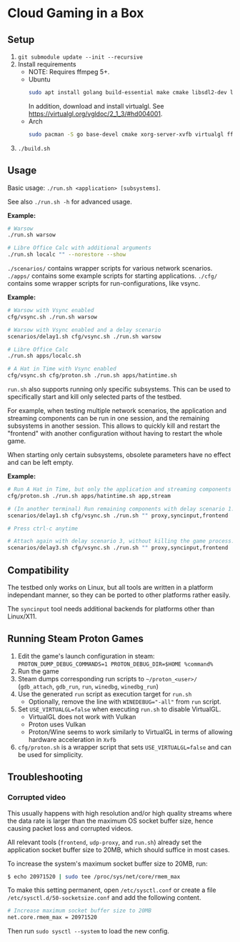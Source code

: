 # Cloud Gaming in a Box

## Setup

<!-- cspell: disable -->
1. `git submodule update --init --recursive`
2. Install requirements
    - NOTE: Requires ffmpeg 5+.
    - Ubuntu
        ```sh
        sudo apt install golang build-essential make cmake libsdl2-dev libsdl2-2.0-0 ffmpeg libavcodec-dev libavutil-dev libavformat-dev libxtst-dev xvfb
        ```
        In addition, download and install virtualgl. See <https://virtualgl.org/vgldoc/2_1_3/#hd004001>.
    - Arch
        ```sh
        sudo pacman -S go base-devel cmake xorg-server-xvfb virtualgl ffmpeg sdl2 xdotool
        ```
3. `./build.sh`
<!-- cspell: enable -->

## Usage

Basic usage: `./run.sh <application> [subsystems]`.

See also `./run.sh -h` for advanced usage.


**Example:**
```sh
# Warsow
./run.sh warsow

# Libre Office Calc with additional arguments
./run.sh localc "" --norestore --show
```

`./scenarios/` contains wrapper scripts for various network scenarios.
`./apps/` contains some example scripts for starting applications.
`./cfg/` contains some wrapper scripts for run-configurations, like vsync.

**Example:**
```sh
# Warsow with Vsync enabled
cfg/vsync.sh ./run.sh warsow

# Warsow with Vsync enabled and a delay scenario
scenarios/delay1.sh cfg/vsync.sh ./run.sh warsow

# Libre Office Calc
./run.sh apps/localc.sh

# A Hat in Time with Vsync enabled
cfg/vsync.sh cfg/proton.sh ./run.sh apps/hatintime.sh
```

`run.sh` also supports running only specific subsystems. This can be used to specifically start and
kill only selected parts of the testbed.

For example, when testing multiple network scenarios, the application and streaming components can
be run in one session, and the remaining subsystems in another session.
This allows to quickly kill and restart the "frontend" with another configuration without having to
restart the whole game.

When starting only certain subsystems, obsolete parameters have no effect and can be left empty.

**Example:**
```sh
# Run A Hat in Time, but only the application and streaming components ("backend")
cfg/proton.sh ./run.sh apps/hatintime.sh app,stream

# (In another terminal) Run remaining components with delay scenario 1.
scenarios/delay1.sh cfg/vsync.sh ./run.sh "" proxy,syncinput,frontend

# Press ctrl-c anytime

# Attach again with delay scenario 3, without killing the game process.
scenarios/delay3.sh cfg/vsync.sh ./run.sh "" proxy,syncinput,frontend
```

## Compatibility

The testbed only works on Linux, but all tools are written in a platform independant manner, so they
can be ported to other platforms rather easily.

The `syncinput` tool needs additional backends for platforms other than Linux/X11.


## Running Steam Proton Games

1. Edit the game's launch configuration in steam: `PROTON_DUMP_DEBUG_COMMANDS=1 PROTON_DEBUG_DIR=$HOME %command%`
2. Run the game
3. Steam dumps corresponding run scripts to `~/proton_<user>/` (`gdb_attach`, `gdb_run`, `run`, `winedbg`, `winedbg_run`)
4. Use the generated `run` script as execution target for `run.sh`
    - Optionally, remove the line with `WINEDEBUG="-all"` from `run` script.
5. Set `USE_VIRTUALGL=false` when executing `run.sh` to disable VirtualGL.
    - VirtualGL does not work with Vulkan
    - Proton uses Vulkan
    - Proton/Wine seems to work similarly to VirtualGL in terms of allowing hardware acceleration in `Xvfb`
6. `cfg/proton.sh` is a wrapper script that sets `USE_VIRTUALGL=false` and can be used for simplicity.


## Troubleshooting

### Corrupted video

This usually happens with high resolution and/or high quality streams where the data rate is larger
than the maximum OS socket buffer size, hence causing packet loss and corrupted videos.

All relevant tools (`frontend`, `udp-proxy`, and `run.sh`) already set the application socket buffer
size to 20MB, which should suffice in most cases.

To increase the system's maximum socket buffer size to 20MB, run:
```sh
$ echo 20971520 | sudo tee /proc/sys/net/core/rmem_max
```

To make this setting permanent, open `/etc/sysctl.conf` or create a file
`/etc/sysctl.d/50-socketsize.conf` and add the following content.

```sh
# Increase maximum socket buffer size to 20MB
net.core.rmem_max = 20971520
```

Then run `sudo sysctl --system` to load the new config.
